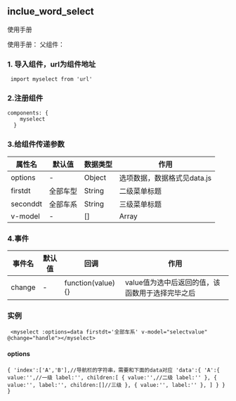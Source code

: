 ## inclue_word_select
使用手册

  使用手册：
  父组件：
  ###  1. 导入组件，url为组件地址
     import myselect from 'url' 
  ###  2.注册组件
    components: {
        myselect
      }
  ### 3.给组件传递参数

  属性名  | 默认值  | 数据类型 | 作用
 ---- | ----- | ------  | ------  
  options  | - | Object|选项数据，数据格式见data.js 
 firstdt  |全部车型 |String| 二级菜单标题
 seconddt  |全部车系 |String| 三级菜单标题
 v-model|-|[]|Array|选中项返回值

### 4.事件
 
 事件名  | 默认值  | 回调 | 作用
 ---- | ----- | ------  | ------
 change| - | function(value){} |value值为选中后返回的值，该函数用于选择完毕之后
  
 ### 实例
  ` <myselect :options=data firstdt='全部车系' v-model="selectvalue" @change="handle"></myselect>`

#### options
`{
    'index':['A','B'],//导航栏的字符串，需要和下面的data对应
    'data':{
      'A':{
        value:'',//一级
        label:'',
        children:[
          {
            value:'',//二级
            label:''
          },
            {
            value:'',
            label:'',
            children:[]//三级
          },
            {
            value:'',
            label:''
          },
        ]
      }
    }
  }
 `
